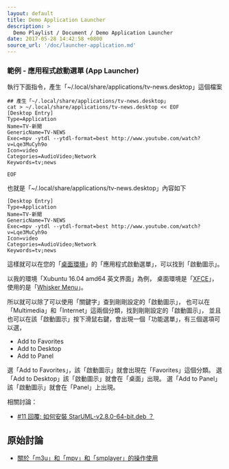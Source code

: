 ```yaml
---
layout: default
title: Demo Application Launcher
description: >
  Demo Playlist / Document / Demo Application Launcher
date: 2017-05-28 14:42:58 +0800
source_url: '/doc/launcher-application.md'
---
```


### 範例 - 應用程式啟動選單 (App Launcher)


執行下面指令，產生「~/.local/share/applications/tv-news.desktop」這個檔案

```
## 產生「~/.local/share/applications/tv-news.desktop」
cat > ~/.local/share/applications/tv-news.desktop << EOF
[Desktop Entry]
Type=Application
Name=TV-新聞
GenericName=TV-NEWS
Exec=mpv -ytdl --ytdl-format=best http://www.youtube.com/watch?v=Lqe3MuCyh9o
Icon=video
Categories=AudioVideo;Network
Keywords=tv;news

EOF

```

也就是「~/.local/share/applications/tv-news.desktop」內容如下

```
[Desktop Entry]
Type=Application
Name=TV-新聞
GenericName=TV-NEWS
Exec=mpv -ytdl --ytdl-format=best http://www.youtube.com/watch?v=Lqe3MuCyh9o
Icon=video
Categories=AudioVideo;Network
Keywords=tv;news

```

這樣就可以在您的「[桌面環境](https://zh.wikipedia.org/zh-tw/%E6%A1%8C%E9%9D%A2%E7%92%B0%E5%A2%83)」的「應用程式啟動選單」，可以找到「啟動圖示」。

以我的環境「Xubuntu 16.04 amd64 英文界面」為例，
桌面環境是「[XFCE](https://zh.wikipedia.org/zh-tw/Xfce)」，
使用的是「[Whisker Menu](http://goodies.xfce.org/projects/panel-plugins/xfce4-whiskermenu-plugin)」。

所以就可以除了可以使用「關鍵字」查到剛剛設定的「啟動圖示」，
也可以在「Multimedia」和「Internet」這兩個分類，找到剛剛設定的「啟動圖示」，
並且也可以在該「啟動圖示」按下滑鼠右鍵，會出現一個「功能選單」，有三個選項可以選，

* Add to Favorites
* Add to Desktop
* Add to Panel

選「Add to Favorites」，該「啟動圖示」就會出現在「Favorites」這個分類。
選「Add to Desktop」該「啟動圖示」就會在「桌面」出現。
選「Add to Panel」該「啟動圖示」就會在「Panel」上出現。


相關討論：

* [#11 回覆: 如何安裝 StarUML-v2.8.0-64-bit.deb ？](https://www.ubuntu-tw.org/modules/newbb/viewtopic.php?post_id=356636#forumpost356636)


## 原始討論

* [關於「m3u」和「mpv」和「smplayer」的操作使用](https://www.ubuntu-tw.org/modules/newbb/viewtopic.php?post_id=357582#forumpost357582)
